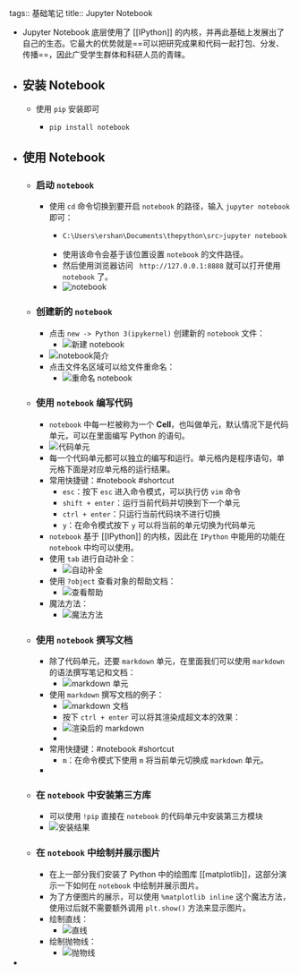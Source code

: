 tags:: 基础笔记
title:: Jupyter Notebook

- Jupyter Notebook 底层使用了 [[IPython]] 的内核，并再此基础上发展出了自己的生态。它最大的优势就是==可以把研究成果和代码一起打包、分发、传播==，因此广受学生群体和科研人员的青睐。
- ## 安装 Notebook
	- 使用 `pip` 安装即可
		- ```sh
		  pip install notebook
		  ```
- ## 使用 Notebook
	- ### 启动 `notebook`
		- 使用 `cd` 命令切换到要开启 `notebook` 的路径，输入 `jupyter notebook` 即可：
			- ```sh
			  C:\Users\ershan\Documents\thepython\src>jupyter notebook
			  ```
			- 使用该命令会基于该位置设置 `notebook` 的文件路径。
			- 然后使用浏览器访问 ` http://127.0.0.1:8888` 就可以打开使用 `notebook` 了。
			- ![notebook](../assets/image_1670075066740_0.png)
	- ### 创建新的 `notebook`
		- 点击 `new -> Python 3(ipykernel)` 创建新的 `notebook` 文件：
			- ![新建 notebook](../assets/image_1670075188649_0.png)
		- ![notebook简介](../assets/image_1670075294411_0.png)
		- 点击文件名区域可以给文件重命名：
			- ![重命名 notebook](../assets/image_1670076512094_0.png)
	- ### 使用 `notebook` 编写代码
		- `notebook` 中每一栏被称为一个 **Cell**，也叫做单元，默认情况下是代码单元，可以在里面编写 Python 的语句。
		- ![代码单元](../assets/image_1670075628855_0.png)
		- 每一个代码单元都可以独立的编写和运行。单元格内是程序语句，单元格下面是对应单元格的运行结果。
		- 常用快捷键：#notebook #shortcut
			- `esc`：按下 `esc` 进入命令模式，可以执行仿 `vim` 命令
			- `shift + enter`：运行当前代码并切换到下一个单元
			- `ctrl + enter`：只运行当前代码块不进行切换
			- `y`：在命令模式按下 `y` 可以将当前的单元切换为代码单元
		- `notebook` 基于 [[IPython]] 的内核，因此在 `IPython` 中能用的功能在 `notebook` 中均可以使用。
		- 使用 `tab` 进行自动补全：
			- ![自动补全](../assets/image_1670075785096_0.png)
		- 使用 `?object` 查看对象的帮助文档：
			- ![查看帮助](../assets/image_1670075836127_0.png)
		- 魔法方法：
			- ![魔法方法](../assets/image_1670075884347_0.png)
	- ### 使用 `notebook` 撰写文档
		- 除了代码单元，还要 `markdown` 单元，在里面我们可以使用 `markdown` 的语法撰写笔记和文档：
			- ![markdown 单元](../assets/image_1670076024130_0.png)
		- 使用 `markdown` 撰写文档的例子：
			- ![markdown 文档](../assets/image_1670076698416_0.png)
			- 按下 `ctrl + enter` 可以将其渲染成超文本的效果：
			- ![渲染后的 markdown](../assets/image_1670076768191_0.png)
			-
		- 常用快捷键：#notebook #shortcut
			- `m`：在命令模式下使用 `m` 将当前单元切换成 `markdown` 单元。
		-
	- ### 在 `notebook` 中安装第三方库
		- 可以使用 `!pip` 直接在 `notebook` 的代码单元中安装第三方模块
		- ![安装结果](../assets/image_1670076902977_0.png)
	- ### 在 `notebook` 中绘制并展示图片
		- 在上一部分我们安装了 Python 中的绘图库 [[matplotlib]]，这部分演示一下如何在 `notebook` 中绘制并展示图片。
		- 为了方便图片的展示，可以使用 `%matplotlib inline` 这个魔法方法，使用过后就不需要额外调用 `plt.show()` 方法来显示图片。
		- 绘制直线：
			- ![直线](../assets/image_1670077100598_0.png)
		- 绘制抛物线：
			- ![抛物线](../assets/image_1670077133512_0.png)
-